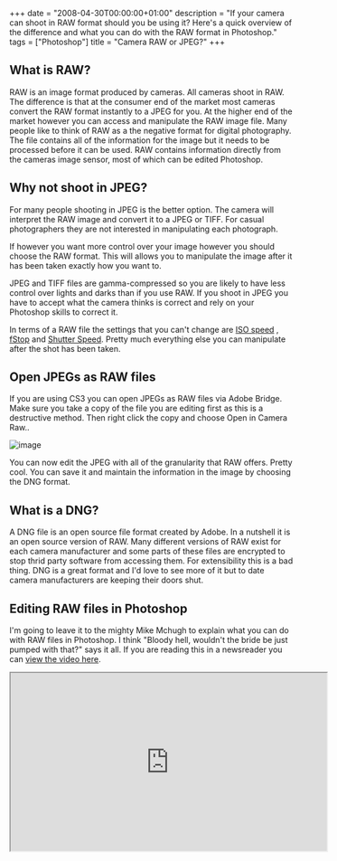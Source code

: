 +++
date = "2008-04-30T00:00:00+01:00"
description = "If your camera can shoot in RAW format should you be using it? Here's a quick overview of the difference and what you can do with the RAW format in Photoshop."
tags = ["Photoshop"]
title = "Camera RAW or JPEG?"
+++

## What is RAW?

RAW is an image format produced by cameras. All cameras shoot in RAW. The
difference is that at the consumer end of the market most cameras convert the
RAW format instantly to a JPEG for you. At the higher end of the market however
you can access and manipulate the RAW image file. Many people like to think of
RAW as a the negative format for digital photography. The file contains all of
the information for the image but it needs to be processed before it can be
used. RAW contains information directly from the cameras image sensor, most of
which can be edited Photoshop.

## Why not shoot in JPEG?

For many people shooting in JPEG is the better option. The camera will interpret
the RAW image and convert it to a JPEG or TIFF. For casual photographers they
are not interested in manipulating each photograph.

If however you want more control over your image however you should choose the
RAW format. This will allows you to manipulate the image after it has been taken
exactly how you want to.

JPEG and TIFF files are gamma-compressed so you are likely to have less control
over lights and darks than if you use RAW. If you shoot in JPEG you have to
accept what the camera thinks is correct and rely on your Photoshop skills to
correct it.

In terms of a RAW file the settings that you can't change are [ISO speed][1] ,
[fStop][2] and [Shutter Speed][3]. Pretty much everything else you can
manipulate after the shot has been taken.

## Open JPEGs as RAW files

If you are using CS3 you can open JPEGs as RAW files via Adobe Bridge. Make sure
you take a copy of the file you are editing first as this is a destructive
method. Then right click the copy and choose Open in Camera Raw..

![image][4]

You can now edit the JPEG with all of the granularity that RAW offers. Pretty
cool. You can save it and maintain the information in the image by choosing the
DNG format.

## What is a DNG?

A DNG file is an open source file format created by Adobe. In a nutshell it is
an open source version of RAW. Many different versions of RAW exist for each
camera manufacturer and some parts of these files are encrypted to stop thrid
party software from accessing them. For extensibility this is a bad thing. DNG
is a great format and I'd love to see more of it but to date camera
manufacturers are keeping their doors shut.

## Editing RAW files in Photoshop

I'm going to leave it to the mighty Mike Mchugh to explain what you can do with
RAW files in Photoshop. I think "Bloody hell, wouldn't the bride be just pumped
with that?" says it all. If you are reading this in a newsreader you can [view
the video here][5].

<iframe width="560" height="315" src="https://www.youtube.com/embed/-CXJYhf8Np4" allow="accelerometer; autoplay; encrypted-media; gyroscope; picture-in-picture" allowfullscreen></iframe>

[1]:
  http://en.wikipedia.org/wiki/Film_speed#Digital_camera_ISO_speed_and_exposure_index
[2]:
  http://en.wikipedia.org/wiki/F-number#Stops.2C_f-stop_conventions.2C_and_exposure
[3]: http://en.wikipedia.org/wiki/Shutter_speed
[4]: /images/articles/open_as_raw.jpg
[5]: https://www.youtube.com/watch?v=-CXJYhf8Np4
